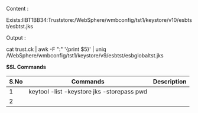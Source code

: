 Content :

Exists:IIBT1BB34:Truststore:/WebSphere/wmbconfig/tst1/keystore/v10/esbtst/esbtst.jks

Output :

cat trust.ck | awk -F ":" '{print $5}' | uniq
/WebSphere/wmbconfig/tst1/keystore/v9/esbtst/esbglobaltst.jks

**SSL Commands**

| S.No | Commands | Description |
| ------ | ---------- | ------------- |
| 1    |keytool -list -keystore jks -storepass pwd|
| 2    |          |             |
